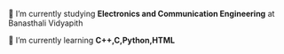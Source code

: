
 🔭 I’m currently studying **Electronics and Communication Engineering** at Banasthali Vidyapith

 🌱 I’m currently learning **C++,C,Python,HTML**


